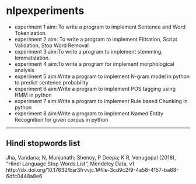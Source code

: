 # nlpexperiments
<ul>
<li>
experiment 1 aim: To write a program to implement Sentence and Word Tokenization
<li>experiment 2 aim: To write a program to implement Filtration, Script Validation, Stop Word Removal
<li>experiment 3 aim:To write a program to implement stemming, lemmatization.
<li>experiment 4 aim:To write a program for implement morphological analysis
<li>experiment 5 aim:Write a program to implement N-gram model in python to predict sentence probability
<li>experiment 6 aim:Write a program to implement POS tagging using HMM in python
<li>experiment 7 aim:Write a program to implement Rule based Chunking in python
<li>experiment 8 aim:Write a program to implement Named Entity Recognition for given corpus in python
</ul>

<hr>
<h2>Hindi stopwords list</h2>
<p>Jha, Vandana; N, Manjunath; Shenoy, P Deepa; K R, Venugopal (2018), “Hindi Language Stop Words List”, Mendeley Data, v1
http://dx.doi.org/10.17632/bsr3frvvjc.1#file-3cd9c2f9-4a58-4157-ba68-6dfc0448a8e6</p>
